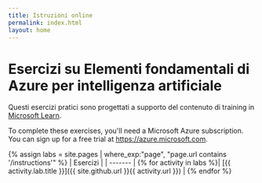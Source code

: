 ```yaml
---
title: Istruzioni online
permalink: index.html
layout: home
---
```


# <a name="azure-ai-fundamentals-exercises"></a>Esercizi su Elementi fondamentali di Azure per intelligenza artificiale

Questi esercizi pratici sono progettati a supporto del contenuto di training in [Microsoft Learn](https://docs.microsoft.com/training/).

To complete these exercises, you'll need a Microsoft Azure subscription. You can sign up for a free trial at <bpt id="p1">[</bpt><ph id="ph1">https://azure.microsoft.com</ph><ept id="p1">](https://azure.microsoft.com)</ept>.

{% assign labs = site.pages | where_exp:"page", "page.url contains '/instructions'" %}
| Esercizi |
| ------- | 
{% for activity in labs  %}| [{{ activity.lab.title }}]({{ site.github.url }}{{ activity.url }}) |
{% endfor %}
